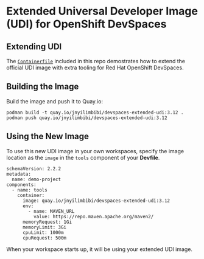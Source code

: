 # Extended Universal Developer Image (UDI) for OpenShift DevSpaces

## Extending UDI
 
The [`Containerfile`](./Containerfile) included in this repo demostrates how to extend the official UDI image with extra tooling for Red Hat OpenShift DevSpaces.

## Building the Image

Build the image and push it to Quay.io:

```
podman build -t quay.io/jnyilimbibi/devspaces-extended-udi:3.12 .
podman push quay.io/jnyilimbibi/devspaces-extended-udi:3.12
```

## Using the New Image

To use this new UDI image in your own workspaces, specify the image location as the `image` in the `tools` component of your **Devfile**.

```
schemaVersion: 2.2.2
metadata:
  name: demo-project
components:
  - name: tools
    container:
      image: quay.io/jnyilimbibi/devspaces-extended-udi:3.12
      env:
        - name: MAVEN_URL
          value: https://repo.maven.apache.org/maven2/
      memoryRequest: 1Gi
      memoryLimit: 3Gi
      cpuLimit: 1000m
      cpuRequest: 500m
```

When your workspace starts up, it will be using your extended UDI image.
